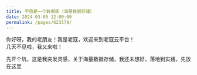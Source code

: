 ```yaml
---
title: 宇宙是一个数据库（海量数据存储）
date: 2024-03-05 12:00:00
permalink: /pages/623579/
---
```


你好呀，我的老朋友！我是老寇，欢迎来到老寇云平台！  
几天不见啦，我又来啦！

先开个坑，这是我突发灵感，关于海量数据存储，我还未想好，落地到实践，先放在这里